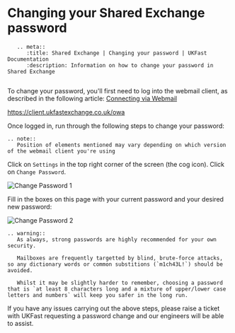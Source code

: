 # Changing your Shared Exchange password

```eval_rst
   .. meta::
      :title: Shared Exchange | Changing your password | UKFast Documentation
      :description: Information on how to change your password in Shared Exchange
      
```

To change your password, you'll first need to log into the webmail client, as described in the following article: [Connecting via Webmail](/desktop/sharedexchange/webmailconnect)

<https://client.ukfastexchange.co.uk/owa>

Once logged in, run through the following steps to change your password:

```eval_rst
.. note::
   Position of elements mentioned may vary depending on which version of the webmail client you're using
```

Click on `Settings` in the top right corner of the screen (the cog icon).
Click on `Change Password`.

![Change Password 1](files/shex_pass1.png)

Fill in the boxes on this page with your current password and your desired new password:

![Change Password 2](files/shex_pass2.png)

```eval_rst
.. warning::
   As always, strong passwords are highly recommended for your own security.

   Mailboxes are frequently targetted by blind, brute-force attacks, so any dictionary words or common substitions (`m1ch43L!`) should be avoided.

   Whilst it may be slightly harder to remember, choosing a password that is `at least 8 characters long and a mixture of upper/lower case letters and numbers` will keep you safer in the long run.
```

If you have any issues carrying out the above steps, please raise a ticket with UKFast requesting a password change and our engineers will be able to assist.
